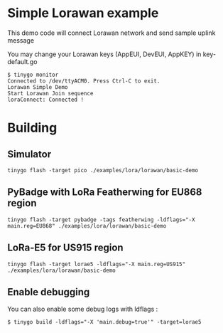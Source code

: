 # Simple Lorawan example

This demo code will connect Lorawan network and send sample uplink message

You may change your Lorawan keys (AppEUI, DevEUI, AppKEY) in key-default.go


```
$ tinygo monitor
Connected to /dev/ttyACM0. Press Ctrl-C to exit.
Lorawan Simple Demo
Start Lorawan Join sequence
loraConnect: Connected !
```

# Building

## Simulator

```
tinygo flash -target pico ./examples/lora/lorawan/basic-demo
```

## PyBadge with LoRa Featherwing for EU868 region

```
tinygo flash -target pybadge -tags featherwing -ldflags="-X main.reg=EU868" ./examples/lora/lorawan/basic-demo
```

## LoRa-E5 for US915 region

```
tinygo flash -target lorae5 -ldflags="-X main.reg=US915" ./examples/lora/lorawan/basic-demo
```


## Enable debugging

You can also enable some debug logs with ldflags :

```
$ tinygo build -ldflags="-X 'main.debug=true'" -target=lorae5
```

